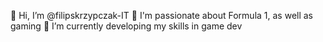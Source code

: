 👋 Hi, I’m @filipskrzypczak-IT
👀 I'm passionate about Formula 1, as well as gaming
🌱 I’m currently developing my skills in game dev
